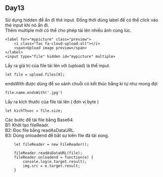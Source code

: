 ## Day13

Sử dụng hidden để ẩn đi thẻ input. Đồng thời dùng label để có thể click vào thẻ input khi nó ẩn đi.\
Thêm multiple mới có thể cho phép tải lên nhiều ảnh cùng lúc. 
```
<label for="mypicture" class="preview">
    <i class="fas fa-cloud-upload-alt"></i>
    <span>Upload image preview</span>
</label>
<input type="file" hidden id="mypicture" multiple>
```


Lấy ra giá trị của file tải lên với (upload) là thể input.
```
let file = upload.files[0];
```


endsWith được dùng để so sánh chuỗi có kết thúc bằng kí tự như mong đợi
```
file.name.endsWith('.jpg')
```

Lấy ra kích thước của file tải lên ( đơn vị byte )
```
let kichThuoc = file.size;
```

Các bước để tải file bằng Base64.\
B1: Khởi tạo fileReadr.\
B2: Đọc file bằng readAsDataURL.\
B3: Dùng onloadend để bắt sự kiên file đã tải xong.
```
    let fileReader = new FileReader();

    fileReader.readAsDataURL(file);
    fileReader.onloadend = function(e) {
        console.log(e.target.result);
        img.src = e.target.result;
    }
```
